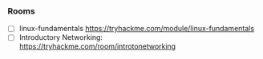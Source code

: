 ### Rooms
* [ ] linux-fundamentals https://tryhackme.com/module/linux-fundamentals
* [ ] Introductory Networking: https://tryhackme.com/room/introtonetworking
